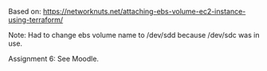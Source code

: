Based on:
https://networknuts.net/attaching-ebs-volume-ec2-instance-using-terraform/

Note:  Had to change ebs volume name to /dev/sdd because /dev/sdc was in use.

Assignment 6: See Moodle.
